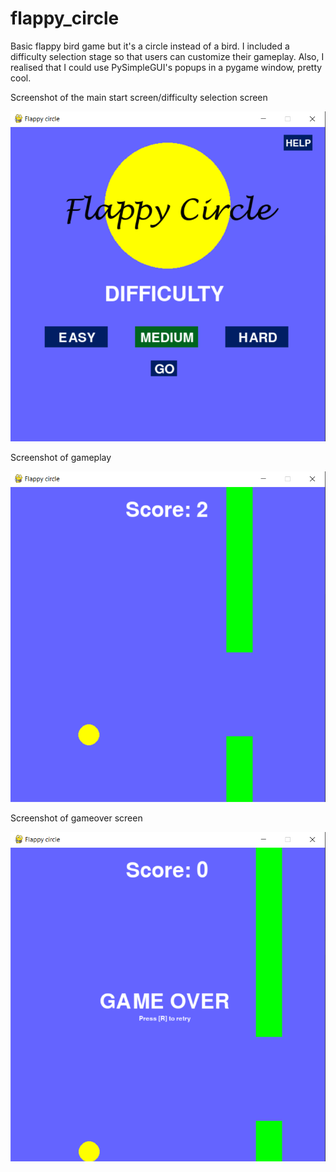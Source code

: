 # flappy_circle


Basic flappy bird game but it's a circle instead of a bird. I included a difficulty selection stage so that users can customize their gameplay.
Also, I realised that I could use PySimpleGUI's popups in a pygame window, pretty cool.

Screenshot of the main start screen/difficulty selection screen

<img src='lib/main.PNG'>

Screenshot of gameplay

<img src='lib/gameplay.PNG'>

Screenshot of gameover screen

<img src='lib/gameover.PNG'>
